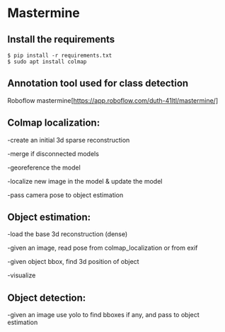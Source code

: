 # Mastermine

Install the requirements
---------------------

```
$ pip install -r requirements.txt
$ sudo apt install colmap
```


Annotation tool used for class detection
---------------------
Roboflow mastermine[https://app.roboflow.com/duth-41ltl/mastermine/]


## Colmap localization:

  -create an initial 3d sparse reconstruction
  
  -merge if disconnected models

  -georeference the model
  
  -localize new image in the model & update the model
  
  -pass camera pose to object estimation


## Object estimation:

  -load the base 3d reconstruction (dense)
  
  -given an image, read pose from colmap_localization or from exif 
  
  -given object bbox, find 3d position of object
  
  -visualize

## Object detection:

-given an image use yolo to find bboxes if any, and pass to object estimation

  
  
  
  
  
